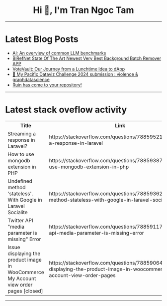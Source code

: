 <h1 align="center">Hi 👋, I'm Tran Ngoc Tam</h1>

---

# Latest Blog Posts 
<!-- BLOG-POST-LIST:START -->
- [AI: An overview of common LLM benchmarks](https://dev.to/hmcodes/ai-an-overview-of-common-llm-benchmarks-3i7b)
- [BiRefNet State Of The Art Newest Very Best Background Batch Remover APP](https://dev.to/furkangozukara/birefnet-state-of-the-art-newest-very-best-background-batch-remover-app-19k1)
- [VoteVault: Our Journey from a Lunchtime Idea to dApp](https://dev.to/gr1ll/votevault-our-journey-from-a-lunchtime-idea-to-dapp-2opf)
- [🐚 My Pacific Dataviz Challenge 2024 submission : violence &amp; graphdatascience](https://dev.to/adriens/my-pacific-dataviz-challenge-2024-submission-violence-graphdatascience-564l)
- [Ruin has come to your repository!](https://dev.to/skywarth/ruin-has-come-to-your-repository-3oo6)
<!-- BLOG-POST-LIST:END -->

---

# Latest stack oveflow activity
<table>
  <tr><th>Title</th><th>Link</th></tr>
  <!-- STACKOVERFLOW:START --><tr><td>Streaming a response in Laravel?</td><td>https://stackoverflow.com/questions/78859521/streaming-a-response-in-laravel</td></tr><tr><td>How to use mongodb extension in PHP</td><td>https://stackoverflow.com/questions/78859387/how-to-use-mongodb-extension-in-php</td></tr><tr><td>Undefined method &#39;stateless&#39;. With Google in Laravel Socialite</td><td>https://stackoverflow.com/questions/78859362/undefined-method-stateless-with-google-in-laravel-socialite</td></tr><tr><td>Twitter API &quot;media parameter is missing&quot; Error</td><td>https://stackoverflow.com/questions/78859117/twitter-api-media-parameter-is-missing-error</td></tr><tr><td>Issue displaying the product image in WooCommerce My Account view order pages [closed]</td><td>https://stackoverflow.com/questions/78859064/issue-displaying-the-product-image-in-woocommerce-my-account-view-order-pages</td></tr><!-- STACKOVERFLOW:END -->
</table>

---


